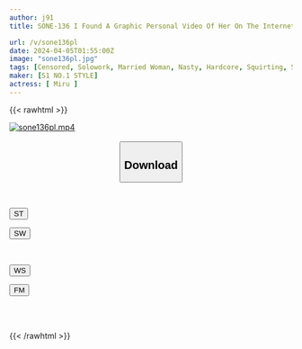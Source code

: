 ```yaml
---
author: j91
title: SONE-136 I Found A Graphic Personal Video Of Her On The Internet, And It Turned Out To Be My Beloved Fiancée. Miru

url: /v/sone136pl
date: 2024-04-05T01:55:00Z
image: "sone136pl.jpg"
tags: [Censored, Solowork, Married Woman, Nasty, Hardcore, Squirting, Slender, Drama, Cuckold	]
maker: [S1 NO.1 STYLE]
actress: [ Miru ]
---
```



{{< rawhtml >}}

<div class="video" data-videoid="rrvmOx6K68fexk">
    <a href="javascript:;">
        <img src="/v/sone136pl/sone136pl.jpg" width="WIDTH" height="HEIGHT" alt="sone136pl.mp4" loading="lazy">
    </a>
</div>

<script type="text/javascript" src="https://j91.asia/asset/on-demand-st.js"></script>

<br>
  <link rel="stylesheet" href="https://j91.asia/asset/bs5.css">
  
  <center>
  <button class="btn btn-primary" type="button" data-bs-toggle="collapse" data-bs-target=".multi-collapse" aria-expanded="false" aria-controls="multiCollapseExample1 multiCollapseExample2"><h2>Download</h2></button></center>
</p>
<div class="row">
  <div class="col">
    <div class="collapse multi-collapse" id="multiCollapseExample1">
      <div class="card card-body">
	      	      <br>
<div class="buttons">  
<p><a href="https://streamtape.to/v/rrvmOx6K68fexk" target="_blank"><button class="btn-hover color-3"><i class="fa fa-download"></i> ST</button></a></p>
<p><a href="https://asnwish.com/1zyyxa7gj567" target="_blank"><button class="btn-hover color-2"><i class="fa fa-download"></i> SW</button></a></p></div>
    </div>
  </div>
</div>
  <div class="col">
    <div class="collapse multi-collapse" id="multiCollapseExample2">
      <div class="card card-body">
	      <br>
<div class="buttons">
<p><a href="https://wolfstream.tv/ck72356rdkrf"><button class="btn-hover color-9"><i class="fa fa-download"></i> WS</button></a></p>
<p><a href="https://filemoon.sx/d/l0fle52ftpam"><button class="btn-hover color-8"><i class="fa fa-download"></i> FM</button></a></p></div>
<br><br>
      </div>
    </div>
  </div>
</div>

{{< /rawhtml >}}